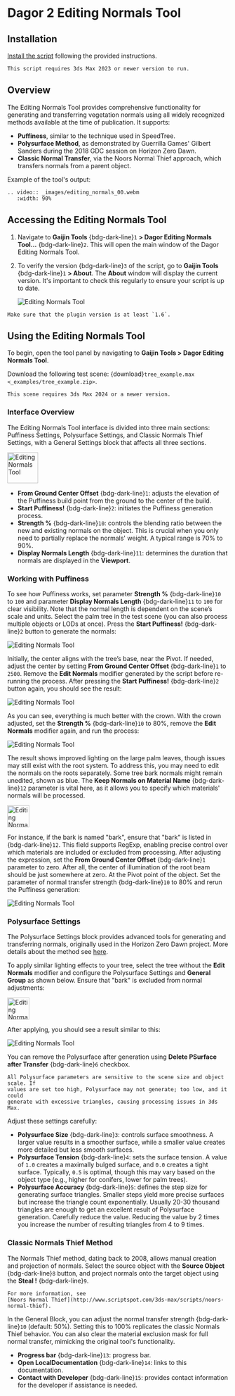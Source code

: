 # Dagor 2 Editing Normals Tool

## Installation

[Install the script](installation.md) following the provided instructions.

```{important}
This script requires 3ds Max 2023 or newer version to run.
```

## Overview

The Editing Normals Tool provides comprehensive functionality for generating and
transferring vegetation normals using all widely recognized methods available at
the time of publication. It supports:

- **Puffiness**, similar to the technique used in SpeedTree.
- **Polysurface Method**, as demonstrated by Guerrilla Games' Gilbert Sanders
  during the 2018 GDC session on Horizon Zero Dawn.
- **Classic Normal Transfer**, via the Noors Normal Thief approach, which
  transfers normals from a parent object.

Example of the tool's output:

```{eval-rst}
.. video:: _images/editing_normals_00.webm
   :width: 90%
```

## Accessing the Editing Normals Tool

1. Navigate to **Gaijin Tools** {bdg-dark-line}`1` **> Dagor Editing Normals
   Tool...** {bdg-dark-line}`2`. This will open the main window of the Dagor
   Editing Normals Tool.

2. To verify the version {bdg-dark-line}`3` of the script, go to **Gaijin
   Tools** {bdg-dark-line}`1` **> About**. The **About** window will display the
   current version. It's important to check this regularly to ensure your script
   is up to date.

   <img src="_images/editing_normals_01.png" alt="Editing Normals Tool" align="center">

```{note}
Make sure that the plugin version is at least `1.6`.
```

## Using the Editing Normals Tool

To begin, open the tool panel by navigating to **Gaijin Tools > Dagor Editing
Normals Tool**.

Download the following test scene:
{download}`tree_example.max <_examples/tree_example.zip>`.

```{important}
This scene requires 3ds Max 2024 or a newer version.
```

### Interface Overview

The Editing Normals Tool interface is divided into three main sections:
Puffiness Settings, Polysurface Settings, and Classic Normals Thief Settings,
with a General Settings block that affects all three sections.

<img src="_images/editing_normals_02.png" alt="Editing Normals Tool" align="center" width="70em">

- **From Ground Center Offset** {bdg-dark-line}`1`: adjusts the elevation of the
  Puffiness build point from the ground to the center of the build.
- **Start Puffiness!** {bdg-dark-line}`2`: initiates the Puffiness generation
  process.
- **Strength %** {bdg-dark-line}`10`: controls the blending ratio between the
  new and existing normals on the object. This is crucial when you only need to
  partially replace the normals' weight. A typical range is 70% to 90%.
- **Display Normals Length** {bdg-dark-line}`11`: determines the duration that
  normals are displayed in the **Viewport**.

### Working with Puffiness

To see how Puffiness works, set parameter **Strength %** {bdg-dark-line}`10` to
`100` and parameter **Display Normals Length** {bdg-dark-line}`11` to `100` for
clear visibility. Note that the normal length is dependent on the scene’s scale
and units. Select the palm tree in the test scene (you can also process multiple
objects or LODs at once). Press the **Start Puffiness!** {bdg-dark-line}`2`
button to generate the normals:

<img src="_images/editing_normals_03.png" alt="Editing Normals Tool" align="center">

Initially, the center aligns with the tree’s base, near the Pivot. If needed,
adjust the center by setting **From Ground Center Offset** {bdg-dark-line}`1` to
`2500`. Remove the **Edit Normals** modifier generated by the script before
re-running the process. After pressing the **Start Puffiness!**
{bdg-dark-line}`2` button again, you should see the result:

<img src="_images/editing_normals_04.png" alt="Editing Normals Tool" align="center">

As you can see, everything is much better with the crown. With the crown
adjusted, set the **Strength %** {bdg-dark-line}`10` to 80%, remove the **Edit
Normals** modifier again, and run the process:

<img src="_images/editing_normals_05.png" alt="Editing Normals Tool" align="center">

The result shows improved lighting on the large palm leaves, though issues may
still exist with the root system. To address this, you may need to edit the
normals on the roots separately. Some tree bark normals might remain unedited,
shown as blue. The **Keep Normals on Material Name** {bdg-dark-line}`12`
parameter is vital here, as it allows you to specify which materials' normals
will be processed.

<img src="_images/editing_normals_06.png" alt="Editing Normals Tool" align="center" width="50em">

For instance, if the bark is named "bark", ensure that "bark" is listed in
{bdg-dark-line}`12`. This field supports RegExp, enabling precise control over
which materials are included or excluded from processing. After adjusting the
expression, set the **From Ground Center Offset** {bdg-dark-line}`1` parameter
to zero. After all, the center of illumination of the root beam should be just
somewhere at zero. At the Pivot point of the object. Set the parameter of normal
transfer strength {bdg-dark-line}`10` to 80% and rerun the Puffiness generation:

<img src="_images/editing_normals_07.png" alt="Editing Normals Tool" align="center">

### Polysurface Settings

The Polysurface Settings block provides advanced tools for generating and
transferring normals, originally used in the Horizon Zero Dawn project. More
details about the method see
[here](https://www.youtube.com/watch?v=wavnKZNSYqU).

To apply similar lighting effects to your tree, select the tree without the
**Edit Normals** modifier and configure the Polysurface Settings and **General
Group** as shown below. Ensure that "bark" is excluded from normal adjustments:

<img src="_images/editing_normals_08.png" alt="Editing Normals Tool" align="center" width="50em">

After applying, you should see a result similar to this:

<img src="_images/editing_normals_09.png" alt="Editing Normals Tool" align="center">

You can remove the Polysurface after generation using **Delete PSurface after
Transfer** {bdg-dark-line}`6` checkbox.

```{note}
All Polysurface parameters are sensitive to the scene size and object scale. If
values are set too high, Polysurface may not generate; too low, and it could
generate with excessive triangles, causing processing issues in 3ds Max.
```

Adjust these settings carefully:

- **Polysurface Size** {bdg-dark-line}`3`: controls surface smoothness. A larger
  value results in a smoother surface, while a smaller value creates more
  detailed but less smooth surfaces.
- **Polysurface Tension** {bdg-dark-line}`4`: sets the surface tension. A value
  of `1.0` creates a maximally bulged surface, and `0.0` creates a tight
  surface. Typically, `0.5` is optimal, though this may vary based on the object
  type (e.g., higher for conifers, lower for palm trees).
- **Polysurface Accuracy** {bdg-dark-line}`5`: defines the step size for
  generating surface triangles. Smaller steps yield more precise surfaces but
  increase the triangle count exponentially. Usually 20-30 thousand triangles
  are enough to get an excellent result of Polysurface generation. Carefully
  reduce the value. Reducing the value by 2 times you increase the number of
  resulting triangles from 4 to 9 times.

### Classic Normals Thief Method

The Normals Thief method, dating back to 2008, allows manual creation and
projection of normals. Select the source object with the **Source Object**
{bdg-dark-line}`8` button, and project normals onto the target object using the
**Steal !** {bdg-dark-line}`9`.

```{seealso}
For more information, see
[Noors Normal Thief](http://www.scriptspot.com/3ds-max/scripts/noors-normal-thief).
```

In the General Block, you can adjust the normal transfer strength
{bdg-dark-line}`10` (default: 50%). Setting this to 100% replicates the classic
Normals Thief behavior. You can also clear the material exclusion mask for full
normal transfer, mimicking the original tool's functionality.

- **Progress bar** {bdg-dark-line}`13`: progress bar.
- **Open LocalDocumentation** {bdg-dark-line}`14`: links to this documentation.
- **Contact with Developer** {bdg-dark-line}`15`: provides contact information
  for the developer if assistance is needed.


